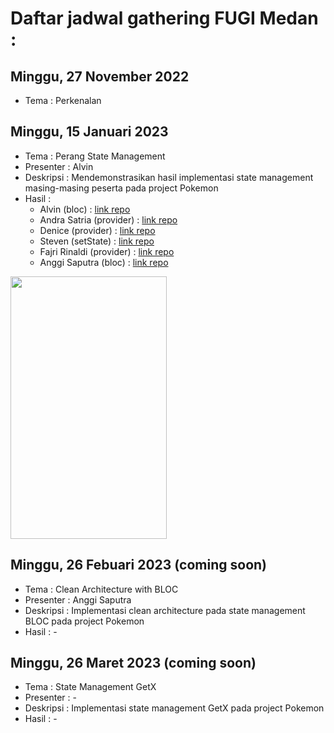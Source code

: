# Daftar jadwal gathering FUGI Medan :

## Minggu, 27 November 2022
 * Tema : Perkenalan 
 
## Minggu, 15 Januari 2023
 * Tema : Perang State Management  
 * Presenter : Alvin
 * Deskripsi : Mendemonstrasikan hasil implementasi state management masing-masing peserta pada project Pokemon
 * Hasil : 
     * Alvin (bloc) : [link repo](https://github.com/alvinwatner/gtrng2_alvin)
     * Andra Satria (provider) : [link repo](https://github.com/andrapratama/pokemon-provider)     
     * Denice (provider) : [link repo](www.google.com)        
     * Steven (setState) : [link repo](www.google.com)        
     * Fajri Rinaldi (provider) : [link repo](https://github.com/farinchan/fugi_medan_pokemon.git)
     * Anggi Saputra (bloc) : [link repo](https://github.com/anggiedwarsa/pokemon)     

<img src="https://user-images.githubusercontent.com/58515206/212534113-7317618e-a94e-45fb-89a9-ebe170a12254.gif" width="250" height="420"/>



## Minggu, 26 Febuari 2023 (coming soon)
 * Tema : Clean Architecture with BLOC 
 * Presenter : Anggi Saputra
 * Deskripsi : Implementasi clean architecture pada state management BLOC pada project Pokemon
 * Hasil : -

## Minggu, 26 Maret 2023 (coming soon)
 * Tema : State Management GetX
 * Presenter : -
 * Deskripsi : Implementasi state management GetX pada project Pokemon
 * Hasil : -
